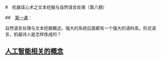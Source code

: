 

#　机器读心术之文本挖掘与自然语言处理（第八期）

##　[第一课](./notes/1.md)：

自然语言处理与文本挖掘概述。强大的系统后面都有一个强大的语料库。形式语言，机器诗人是怎样炼成的？

## [人工智能相关的概念](./ontes/0.md)
